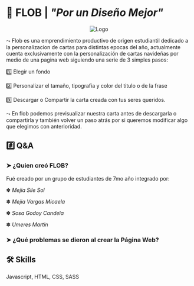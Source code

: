 
# 🦥 FLOB    |    *"Por un Diseño Mejor"*

<p align="center">
  <img src="https://res.cloudinary.com/dhr3ewnzn/image/upload/v1732313478/mbyfl5rjb1nrzrt7how6.png" alt="Logo">
</p>

⤳ Flob es una emprendimiento productivo de origen estudiantil dedicado a la personalizacion de cartas para distintas epocas del año, actualmente cuenta exclusivamente con la personalización de cartas navideñas por medio de una pagina web siguiendo una serie de 3 simples pasos:


1️⃣ Elegir un fondo

2️⃣ Personalizar el tamaño, tipografia y color del titulo o de la frase

3️⃣ Descargar o Compartir la carta creada con tus seres queridos.


⤳ En flob podemos previsualizar nuestra carta antes de descargarla o compartirla y también volver un paso atrás por si queremos modificar algo que elegimos con anterioridad.

##  #️⃣ Q&A

###  ➤  ¿Quien creó FLOB?
Fué creado por un grupo de estudiantes de 7mo año integrado por:


✽   *Mejia Sile Sol*

✽   *Mejia Vargas Micaela*

✽   *Sosa Godoy Candela*

✽   *Umeres Martin*

### ➤ ¿Qué problemas se dieron al crear la Página Web?


## 🛠 Skills
Javascript, HTML, CSS, SASS
